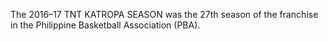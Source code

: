 The 2016–17 TNT KATROPA SEASON was the 27th season of the franchise in the Philippine Basketball Association (PBA).
